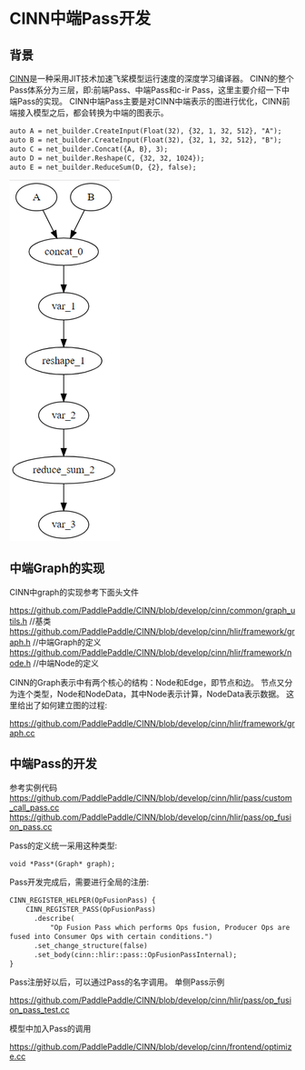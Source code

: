 # CINN中端Pass开发

## 背景
[CINN](https://github.com/PaddlePaddle/CINN)是一种采用JIT技术加速飞桨模型运行速度的深度学习编译器。
CINN的整个Pass体系分为三层，即:前端Pass、中端Pass和c-ir Pass，这里主要介绍一下中端Pass的实现。
CINN中端Pass主要是对CINN中端表示的图进行优化，CINN前端接入模型之后，都会转换为中端的图表示。

    auto A = net_builder.CreateInput(Float(32), {32, 1, 32, 512}, "A");
    auto B = net_builder.CreateInput(Float(32), {32, 1, 32, 512}, "B");
    auto C = net_builder.Concat({A, B}, 3);
    auto D = net_builder.Reshape(C, {32, 32, 1024});
    auto E = net_builder.ReduceSum(D, {2}, false);

![CINN Graph](images/cinn_graph_case.png)

## 中端Graph的实现
CINN中graph的实现参考下面头文件

https://github.com/PaddlePaddle/CINN/blob/develop/cinn/common/graph_utils.h  //基类
https://github.com/PaddlePaddle/CINN/blob/develop/cinn/hlir/framework/graph.h //中端Graph的定义
https://github.com/PaddlePaddle/CINN/blob/develop/cinn/hlir/framework/node.h  //中端Node的定义

CINN的Graph表示中有两个核心的结构：Node和Edge，即节点和边。
节点又分为连个类型，Node和NodeData，其中Node表示计算，NodeData表示数据。
这里给出了如何建立图的过程:

https://github.com/PaddlePaddle/CINN/blob/develop/cinn/hlir/framework/graph.cc

## 中端Pass的开发
参考实例代码
https://github.com/PaddlePaddle/CINN/blob/develop/cinn/hlir/pass/custom_call_pass.cc
https://github.com/PaddlePaddle/CINN/blob/develop/cinn/hlir/pass/op_fusion_pass.cc

Pass的定义统一采用这种类型:

    void *Pass*(Graph* graph);

Pass开发完成后，需要进行全局的注册:

    CINN_REGISTER_HELPER(OpFusionPass) {
        CINN_REGISTER_PASS(OpFusionPass)
          .describe(
              "Op Fusion Pass which performs Ops fusion, Producer Ops are fused into Consumer Ops with certain conditions.")
          .set_change_structure(false)
          .set_body(cinn::hlir::pass::OpFusionPassInternal);
    }
    
Pass注册好以后，可以通过Pass的名字调用。
单侧Pass示例

https://github.com/PaddlePaddle/CINN/blob/develop/cinn/hlir/pass/op_fusion_pass_test.cc

模型中加入Pass的调用

https://github.com/PaddlePaddle/CINN/blob/develop/cinn/frontend/optimize.cc

